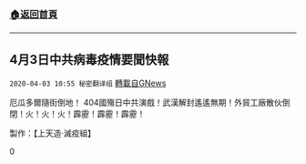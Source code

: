 ###  [:house:返回首頁](https://github.com/ourhimalayas/txt)
---

## 4月3日中共病毒疫情要聞快報
`2020-04-03 10:55 秘密翻译组` [轉載自GNews](https://gnews.org/zh-hant/160977/)

厄瓜多爾隨街倒地！ 404國殤日中共演戲！武漢解封遙遙無期！外貿工廠散伙倒閉！火！火！火！霹靂！霹靂！霹靂！



製作：【上天造·滅疫組】

0
